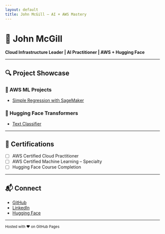 ```yaml
---
layout: default
title: John McGill – AI + AWS Mastery
---
```


# 👋 John McGill

**Cloud Infrastructure Leader | AI Practitioner | AWS + Hugging Face**

---

## 🔍 Project Showcase

### 🚀 AWS ML Projects

- [Simple Regression with SageMaker](./aws-ml-projects/simple-regression-demo/README.md)

### 🤖 Hugging Face Transformers

- [Text Classifier](./huggingface-models/text-classifier/README.md)

---

## 📜 Certifications

- [ ] AWS Certified Cloud Practitioner
- [ ] AWS Certified Machine Learning – Specialty
- [ ] Hugging Face Course Completion

---

## 📬 Connect

- [GitHub](https://github.com/M4K0M4C)  
- [LinkedIn](https://www.linkedin.com/in/john-mcgill)
- [Hugging Face](https://huggingface.co/M4K0M4C)

---

<small>Hosted with ❤️ on GitHub Pages</small>
